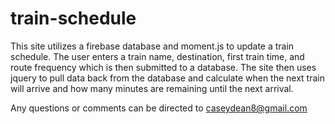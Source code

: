 # train-schedule

This site utilizes a firebase database and moment.js to update a train schedule.
The user enters a train name, destination, first train time, and route frequency which is then submitted to a database.
The site then uses jquery to pull data back from the database and calculate when the next train will arrive and how many minutes are remaining until the next arrival.

Any questions or comments can be directed to caseydean8@gmail.com
